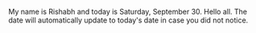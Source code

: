 My name is Rishabh and today is Saturday, September 30. Hello all. The date will automatically update to today's date in case you did not notice.
